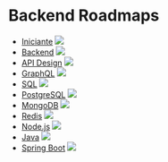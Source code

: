 # Backend Roadmaps

* [Iniciante](https://roadmap.sh/backend?r=backend-beginner) ![](https://geps.dev/progress/0)
* [Backend](https://roadmap.sh/backend) ![](https://geps.dev/progress/0)
* [API Design](https://roadmap.sh/api-design) ![](https://geps.dev/progress/0)
* [GraphQL](https://roadmap.sh/graphql) ![](https://geps.dev/progress/0)
* [SQL](https://roadmap.sh/sql) ![](https://geps.dev/progress/0)
* [PostgreSQL](https://roadmap.sh/postgresql-dba) ![](https://geps.dev/progress/0)
* [MongoDB](https://roadmap.sh/mongodb) ![](https://geps.dev/progress/0)
* [Redis](https://roadmap.sh/redis) ![](https://geps.dev/progress/0)
* [Node.js](https://roadmap.sh/nodejs) ![](https://geps.dev/progress/0)
* [Java](https://roadmap.sh/java) ![](https://geps.dev/progress/0)
* [Spring Boot](https://roadmap.sh/spring-boot) ![](https://geps.dev/progress/0)